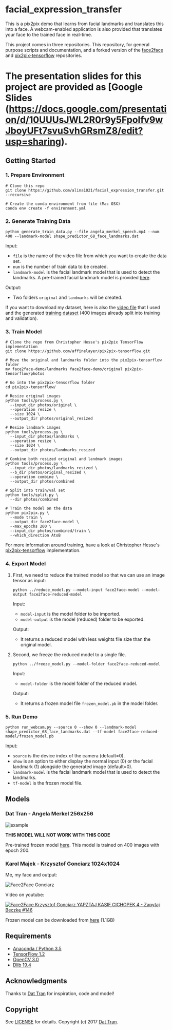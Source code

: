 # facial_expression_transfer

This is a pix2pix demo that learns from facial landmarks and translates this into a face. A webcam-enabled application is also provided that translates your face to the trained face in real-time.

This project comes in three repositories. This repository, for general purpose scripts and documentation, and a forked version of the [face2face](https://github.com/datitran/face2face-demo) and [pix2pix-tensorflow](https://github.com/affinelayer/pix2pix-tensorflow)  repositories. 
# The presentation slides for this project are provided as [Google Slides (https://docs.google.com/presentation/d/10UUUsJWL2R0r9y5FpoIfv9wJboyUFt7svuSvhGRsmZ8/edit?usp=sharing).

## Getting Started

### 1. Prepare Environment

```
# Clone this repo
git clone https://github.com/alina1021/facial_expression_transfer.git --recursive

# Create the conda environment from file (Mac OSX)
conda env create -f environment.yml
```

### 2. Generate Training Data

```
python generate_train_data.py --file angela_merkel_speech.mp4 --num 400 --landmark-model shape_predictor_68_face_landmarks.dat
```

Input:

- `file` is the name of the video file from which you want to create the data set.
- `num` is the number of train data to be created.
- `landmark-model` is the facial landmark model that is used to detect the landmarks. A pre-trained facial landmark model is provided [here](http://dlib.net/files/shape_predictor_68_face_landmarks.dat.bz2).

Output:

- Two folders `original` and `landmarks` will be created.

If you want to download my dataset, here is also the [video file](https://u7410512.dl.dropboxusercontent.com/u/7410512/face2face-demo/angela_merkel_speech.mp4) that I used and the generated [training dataset](https://u7410512.dl.dropboxusercontent.com/u/7410512/face2face-demo/dataset.zip) (400 images already split into training and validation).

### 3. Train Model

```
# Clone the repo from Christopher Hesse's pix2pix TensorFlow implementation
git clone https://github.com/affinelayer/pix2pix-tensorflow.git

# Move the original and landmarks folder into the pix2pix-tensorflow folder
mv face2face-demo/landmarks face2face-demo/original pix2pix-tensorflow/photos

# Go into the pix2pix-tensorflow folder
cd pix2pix-tensorflow/

# Resize original images
python tools/process.py \
  --input_dir photos/original \
  --operation resize \
  --size 1024 \
  --output_dir photos/original_resized

# Resize landmark images
python tools/process.py \
  --input_dir photos/landmarks \
  --operation resize \
  --size 1024 \
  --output_dir photos/landmarks_resized

# Combine both resized original and landmark images
python tools/process.py \
  --input_dir photos/landmarks_resized \
  --b_dir photos/original_resized \
  --operation combine \
  --output_dir photos/combined

# Split into train/val set
python tools/split.py \
  --dir photos/combined

# Train the model on the data
python pix2pix.py \
  --mode train \
  --output_dir face2face-model \
  --max_epochs 200 \
  --input_dir photos/combined/train \
  --which_direction AtoB
```

For more information around training, have a look at Christopher Hesse's [pix2pix-tensorflow](https://github.com/affinelayer/pix2pix-tensorflow) implementation.

### 4. Export Model

1. First, we need to reduce the trained model so that we can use an image tensor as input:
    ```
    python ../reduce_model.py --model-input face2face-model --model-output face2face-reduced-model
    ```

    Input:

    - `model-input` is the model folder to be imported.
    - `model-output` is the model (reduced) folder to be exported.

    Output:

    - It returns a reduced model with less weights file size than the original model.

2. Second, we freeze the reduced model to a single file.
    ```
    python ../freeze_model.py --model-folder face2face-reduced-model
    ```

    Input:

    - `model-folder` is the model folder of the reduced model.

    Output:

    - It returns a frozen model file `frozen_model.pb` in the model folder.

### 5. Run Demo

```
python run_webcam.py --source 0 --show 0 --landmark-model shape_predictor_68_face_landmarks.dat --tf-model face2face-reduced-model/frozen_model.pb
```

Input:

- `source` is the device index of the camera (default=0).
- `show` is an option to either display the normal input (0) or the facial landmark (1) alongside the generated image (default=0).
- `landmark-model` is the facial landmark model that is used to detect the landmarks.
- `tf-model` is the frozen model file.



## Models

### Dat Tran - Angela Merkel 256x256

![example](example.gif)

**THIS MODEL WILL NOT WORK WITH THIS CODE**

Pre-trained frozen model [here](https://dl.dropboxusercontent.com/s/rzfaoeb3e2ta343/face2face_model_epoch_200.zip). This model is trained on 400 images with epoch 200.

### Karol Majek - Krzysztof Gonciarz 1024x1024

Me, my face and output:

![Face2Face Gonciarz](example-gonciarz.gif)


Video on youtube:

[![Face2Face Krzysztof Gonciarz YAPZTAJ KASIĘ CICHOPEK 4 - Zapytaj Beczkę #146](http://img.youtube.com/vi/v5VDJKCrP6A/0.jpg)](http://www.youtube.com/watch?v=v5VDJKCrP6A)

Frozen model can be downloaded from [here](https://goo.gl/8BgnXA) (1.1GB)

## Requirements
- [Anaconda / Python 3.5](https://www.continuum.io/downloads)
- [TensorFlow 1.2](https://www.tensorflow.org/)
- [OpenCV 3.0](http://opencv.org/)
- [Dlib 19.4](http://dlib.net/)

## Acknowledgments

Thanks to [Dat Tran](http://www.dat-tran.com/) for inspiration, code and model!

## Copyright

See [LICENSE](LICENSE) for details.
Copyright (c) 2017 [Dat Tran](http://www.dat-tran.com/).
